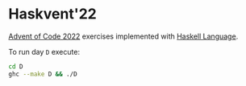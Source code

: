 Haskvent'22
===========

[Advent of Code 2022](https://adventofcode.com/2022) exercises implemented with
[Haskell Language](https://www.haskell.org/).

To run day `D` execute:

```bash
cd D
ghc --make D && ./D
```